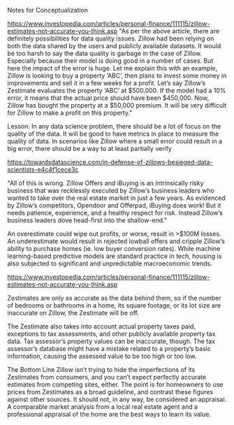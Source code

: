 Notes for Conceptualization

https://www.investopedia.com/articles/personal-finance/111115/zillow-estimates-not-accurate-you-think.asp
"As per the above article, there are definitely possibilities for data quality issues. Zillow had been relying on both the data shared by the users and publicly available datasets. It would be too harsh to say the data quality is garbage in the case of Zillow. Especially because their model is doing good in a number of cases. But here the impact of the error is huge. Let me explain this with an example,
Zillow is looking to buy a property ‘ABC’, then plans to invest some money in improvements and sell it in a few weeks for a profit. Let’s say Zillow’s Zestimate evaluates the property ‘ABC’ at $500,000. If the model had a 10% error, it means that the actual price should have been $450,000. Now, Zillow has bought the property at a $50,000 premium. It will be very difficult for Zillow to make a profit on this property."

Lesson: In any data science problem, there should be a lot of focus on the quality of the data. It will be good to have metrics in place to measure the quality of data. In scenarios like Zillow where a small error could result in a big error, there should be a way to at least partially verify 

https://towardsdatascience.com/in-defense-of-zillows-besieged-data-scientists-e4c4f1cece3c

"All of this is wrong. Zillow Offers and iBuying is an intrinsically risky business that was recklessly executed by Zillow’s business leaders who wanted to take over the real estate market in just a few years. As evidenced by Zillow’s competitors, Opendoor and Offerpad, iBuying does work! But it needs patience, experience, and a healthy respect for risk. Instead Zillow’s business leaders dove head-first into the shallow-end."

 An overestimate could wipe out profits, or worse, result in >$100M losses. An underestimate would result in rejected lowball offers and cripple Zillow’s ability to purchase homes (ie. low buyer conversion rates). While machine learning-based predictive models are standard practice in tech, housing is also subjected to significant and unpredictable macroeconomic trends.
 
 https://www.investopedia.com/articles/personal-finance/111115/zillow-estimates-not-accurate-you-think.asp
 
 Zestimates are only as accurate as the data behind them, so if the number of bedrooms or bathrooms in a home, its square footage, or its lot size are inaccurate on Zillow, the Zestimate will be off.
 
 The Zestimate also takes into account actual property taxes paid, exceptions to tax assessments, and other publicly available property tax data. Tax assessor’s property values can be inaccurate, though. The tax assessor’s database might have a mistake related to a property’s basic information, causing the assessed value to be too high or too low.
 
 The Bottom Line
Zillow isn’t trying to hide the imperfections of its Zestimates from consumers, and you can’t expect perfectly accurate estimates from competing sites, either. The point is for homeowners to use prices from Zestimates as a broad guideline, and contrast these figures against other sources. It should not, in any way, be considered an appraisal. A comparable market analysis from a local real estate agent and a professional appraisal of the home are the best ways to learn its value.